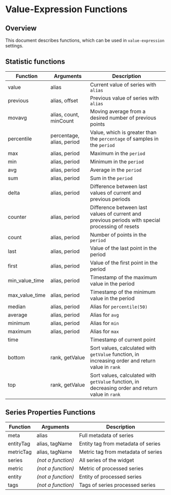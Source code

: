 # Value-Expression Functions

## Overview

This document describes functions, which can be used in `value-expression` settings.

## Statistic functions

| Function | Arguments | Description |
|----------|-----------|-------------|
| value | alias | Current value of series with `alias` |
| previous | alias, offset | Previous value of series with `alias` |
| movavg | alias, count, minCount | Moving average from a desired number of previous points |
| percentile | percentage, alias, period |  Value, which is greater than the `percentage` of samples in the `period`  |
| max | alias, period | Maximum in the `period` |
| min | alias, period | Minimum in the `period` |
| avg | alias, period | Average in the `period` |
| sum | alias, period | Sum in the `period` |
| delta | alias, period | Difference between last values of current and previous periods |
| counter | alias, period  | Difference between last values of current and previous periods with special processing of resets |
| count | alias, period | Number of points in the `period` |
| last | alias, period | Value of the last point in the period |
| first | alias, period | Value of the first point in the period |
| min_value_time | alias, period | Timestamp of the maximum value in the period |
| max_value_time | alias, period | Timestamp of the minimum value in the period |
| median | alias, period | Alias for `percentile(50)` |
| average | alias, period | Alias for `avg` |
| minimum | alias, period | Alias for `min` |
| maximum | alias, period | Alias for `max` |
| time |  | Timestamp of current point |
| bottom | rank, getValue | Sort values, calculated with `getValue` function, in increasing order and return value in `rank` |
| top | rank, getValue | Sort values, calculated with `getValue` function, in decreasing order and return value in `rank` |


## Series Properties Functions

| Function | Arguments | Description |
|----------|-----------|-------------|
| meta | alias | Full metadata of series |
| entityTag | alias, tagName | Entity tag from metadata of series |
| metricTag | alias, tagName | Metric tag from metadata of series |
| series | *(not a function)* | All series of the widget |
| metric | *(not a function)* | Metric of processed series |
| entity | *(not a function)* | Entity of processed series  |
| tags | *(not a function)* | Tags of series processed series  |

